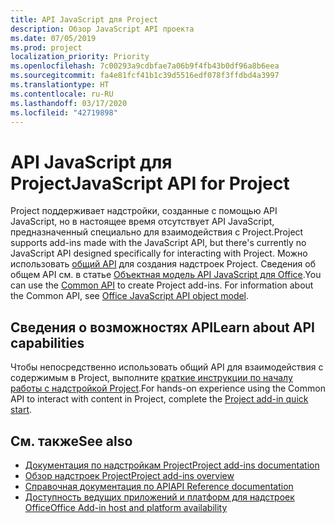```yaml
---
title: API JavaScript для Project
description: Обзор JavaScript API проекта
ms.date: 07/05/2019
ms.prod: project
localization_priority: Priority
ms.openlocfilehash: 7c00293a9cdbfae7a06b9f4fb43b0df96a8b6eea
ms.sourcegitcommit: fa4e81fcf41b1c39d5516edf078f3ffdbd4a3997
ms.translationtype: HT
ms.contentlocale: ru-RU
ms.lasthandoff: 03/17/2020
ms.locfileid: "42719898"
---
```

# <a name="javascript-api-for-project"></a><span data-ttu-id="c3a73-103">API JavaScript для Project</span><span class="sxs-lookup"><span data-stu-id="c3a73-103">JavaScript API for Project</span></span>

<span data-ttu-id="c3a73-104">Project поддерживает надстройки, созданные с помощью API JavaScript, но в настоящее время отсутствует API JavaScript, предназначенный специально для взаимодействия с Project.</span><span class="sxs-lookup"><span data-stu-id="c3a73-104">Project supports add-ins made with the JavaScript API, but there's currently no JavaScript API designed specifically for interacting with Project.</span></span> <span data-ttu-id="c3a73-105">Можно использовать [общий API](/javascript/api/office) для создания надстроек Project. Сведения об общем API см. в статье [Объектная модель API JavaScript для Office](../../develop/office-javascript-api-object-model.md).</span><span class="sxs-lookup"><span data-stu-id="c3a73-105">You can use the [Common API](/javascript/api/office) to create Project add-ins. For information about the Common API, see [Office JavaScript API object model](../../develop/office-javascript-api-object-model.md).</span></span> 

## <a name="learn-about-api-capabilities"></a><span data-ttu-id="c3a73-106">Сведения о возможностях API</span><span class="sxs-lookup"><span data-stu-id="c3a73-106">Learn about API capabilities</span></span>

<span data-ttu-id="c3a73-107">Чтобы непосредственно использовать общий API для взаимодействия с содержимым в Project, выполните [краткие инструкции по началу работы с надстройкой Project](../../quickstarts/project-quickstart.md).</span><span class="sxs-lookup"><span data-stu-id="c3a73-107">For hands-on experience using the Common API to interact with content in Project, complete the [Project add-in quick start](../../quickstarts/project-quickstart.md).</span></span> 

## <a name="see-also"></a><span data-ttu-id="c3a73-108">См. также</span><span class="sxs-lookup"><span data-stu-id="c3a73-108">See also</span></span>

- [<span data-ttu-id="c3a73-109">Документация по надстройкам Project</span><span class="sxs-lookup"><span data-stu-id="c3a73-109">Project add-ins documentation</span></span>](../../project/index.md)
- [<span data-ttu-id="c3a73-110">Обзор надстроек Project</span><span class="sxs-lookup"><span data-stu-id="c3a73-110">Project add-ins overview</span></span>](../../project/project-add-ins.md)
- [<span data-ttu-id="c3a73-111">Справочная документация по API</span><span class="sxs-lookup"><span data-stu-id="c3a73-111">API Reference documentation</span></span>](../javascript-api-for-office.md)
- [<span data-ttu-id="c3a73-112">Доступность ведущих приложений и платформ для надстроек Office</span><span class="sxs-lookup"><span data-stu-id="c3a73-112">Office Add-in host and platform availability</span></span>](../../overview/office-add-in-availability.md)